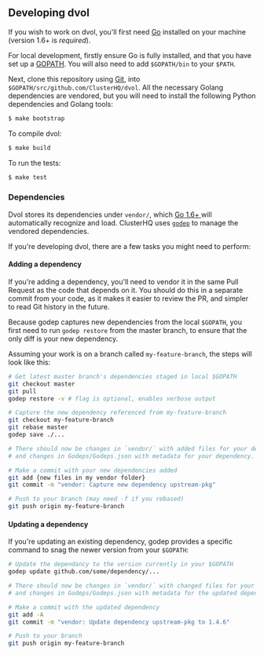 Developing dvol
---------------

If you wish to work on dvol, you'll first need [Go](http://www.golang.org) installed on your machine (version 1.6+ is *required*).

For local development, firstly ensure Go is fully installed, and that you have set up a [GOPATH](http://golang.org/doc/code.html#GOPATH).
You will also need to add `$GOPATH/bin` to your `$PATH`.

Next, clone this repository using [Git](https://git-scm.com/), into `$GOPATH/src/github.com/ClusterHQ/dvol`.
All the necessary Golang dependencies are vendored, but you will need to install the following Python dependencies and Golang tools:

```sh
$ make bootstrap
```

To compile dvol:

```sh
$ make build
```

To run the tests:

```sh
$ make test
```

### Dependencies

Dvol stores its dependencies under `vendor/`, which [Go 1.6+ ](https://golang.org/cmd/go/#hdr-Vendor_Directories) will automatically recognize and load.
ClusterHQ uses [`godep`](https://github.com/tools/godep) to manage the vendored dependencies.

If you're developing dvol, there are a few tasks you might need to perform:

#### Adding a dependency

If you're adding a dependency, you'll need to vendor it in the same Pull Request as the code that depends on it.
You should do this in a separate commit from your code, as it makes it easier to review the PR, and simpler to read Git history in the future.

Because godep captures new dependencies from the local `$GOPATH`, you first need to run `godep restore` from the master branch, to ensure that the only diff is your new dependency.

Assuming your work is on a branch called `my-feature-branch`, the steps will look like this:

```bash
# Get latest master branch's dependencies staged in local $GOPATH
git checkout master
git pull
godep restore -v # flag is optional, enables verbose output

# Capture the new dependency referenced from my-feature-branch
git checkout my-feature-branch
git rebase master
godep save ./...

# There should now be changes in `vendor/` with added files for your dependency,
# and changes in Godeps/Godeps.json with metadata for your dependency.

# Make a commit with your new dependencies added
git add {new files in my vendor folder}
git commit -m "vendor: Capture new dependency upstream-pkg"

# Push to your branch (may need -f if you rebased)
git push origin my-feature-branch
```

#### Updating a dependency

If you're updating an existing dependency, godep provides a specific command to snag the newer version from your `$GOPATH`:

```bash
# Update the dependancy to the version currently in your $GOPATH
godep update github.com/some/dependency/...

# There should now be changes in `vendor/` with changed files for your dependency,
# and changes in Godeps/Godeps.json with metadata for the updated dependency.

# Make a commit with the updated dependency
git add -A
git commit -m "vendor: Update dependency upstream-pkg to 1.4.6"

# Push to your branch
git push origin my-feature-branch

